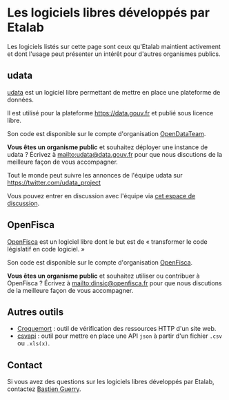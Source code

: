 # Les logiciels libres développés par Etalab

Les logiciels listés sur cette page sont ceux qu'Etalab maintient activement et dont l'usage peut présenter un intérêt pour d'autres organismes publics.

## udata

[udata](https://getudata.org) est un logiciel libre permettant de mettre en place une plateforme de données.

Il est utilisé pour la plateforme https://data.gouv.fr et publié sous licence libre.

Son code est disponible sur le compte d'organisation [OpenDataTeam](https://github.com/opendatateam/).

**Vous êtes un organisme public** et souhaitez déployer une instance
de udata ?  Écrivez à [mailto:udata@data.gouv.fr](udata@data.gouv.fr) pour que nous discutions de la meilleure façon de vous accompagner.

Tout le monde peut suivre les annonces de l'équipe udata sur https://twitter.com/udata_project

Vous pouvez entrer en discussion avec l'équipe via [cet espace de discussion](https://gitter.im/opendatateam/udata).

<!-- **Vous êtes un autre acteur?** Tenez-vous au courant des sessions d'information ouvertes au public. -->

## OpenFisca

[OpenFisca](https://openfisca.org/fr/) est un logiciel libre dont le but est de « transformer le code législatif en code logiciel. »

Son code est disponible sur le compte d'organisation [OpenFisca](https://github.com/openfisca).

**Vous êtes un organisme public** et souhaitez utiliser ou contribuer à OpenFisca ?  Écrivez à [mailto:dinsic@openfisca.fr](dinsic@openfisca.fr) pour que nous discutions de la meilleure façon de vous accompagner.

## Autres outils

- [Croquemort](https://github.com/opendatateam/croquemort) : outil de vérification des ressources HTTP d'un site web.
- [csvapi](https://github.com/opendatateam/csvapi) : outil pour mettre en place une API `json` à partir d'un fichier `.csv` ou `.xls(x)`.

## Contact

Si vous avez des questions sur les logiciels libres développés par Etalab, contactez [Bastien Guerry](mailto:bastien.guerry@data.gouv.fr).
